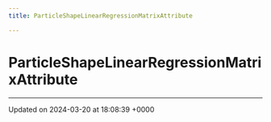 ```yaml
---
title: ParticleShapeLinearRegressionMatrixAttribute

---
```


# ParticleShapeLinearRegressionMatrixAttribute





-------------------------------

Updated on 2024-03-20 at 18:08:39 +0000